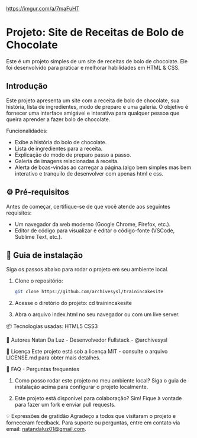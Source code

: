 https://imgur.com/a/7maFuHT


# Projeto: Site de Receitas de Bolo de Chocolate

Este é um projeto simples de um site de receitas de bolo de chocolate. Ele foi desenvolvido para praticar e melhorar habilidades em HTML & CSS.
## Introdução

Este projeto apresenta um site com a receita de bolo de chocolate, sua história, lista de ingredientes, modo de preparo e uma galeria. O objetivo é fornecer uma interface amigável e interativa para qualquer pessoa que queira aprender a fazer bolo de chocolate.

Funcionalidades:
- Exibe a história do bolo de chocolate.
- Lista de ingredientes para a receita.
- Explicação do modo de preparo passo a passo.
- Galeria de imagens relacionadas à receita.
- Alerta de boas-vindas ao carregar a página.(algo bem simples mas bem interativo e tranquilo de desenvolver com apenas html e css.
## ⚙️ Pré-requisitos

Antes de começar, certifique-se de que você atende aos seguintes requisitos:
- Um navegador da web moderno (Google Chrome, Firefox, etc.).
- Editor de código para visualizar e editar o código-fonte (VSCode, Sublime Text, etc.).

## 🔨 Guia de instalação
Siga os passos abaixo para rodar o projeto em seu ambiente local.
1. Clone o repositório:
   ```bash
   git clone https://github.com/archivesysl/trainincakesite
2. Acesse o diretório do projeto:
   cd trainincakesite

3. Abra o arquivo index.html no seu navegador ou com um live server.


📦 Tecnologias usadas:
HTML5
CSS3

👷 Autores
Natan Da Luz - Desenvolvedor Fullstack - @archivesysl

📄 Licença
Este projeto está sob a licença MIT - consulte o arquivo LICENSE.md para obter mais detalhes.

💭 FAQ - Perguntas frequentes
1. Como posso rodar este projeto no meu ambiente local?
Siga o guia de instalação acima para configurar o projeto localmente.

2. Este projeto está disponível para colaboração?
Sim! Fique à vontade para fazer um fork e enviar pull requests.

💡 Expressões de gratidão
Agradeço a todos que visitaram o projeto e forneceram feedback. Para suporte ou perguntas, entre em contato via email: natandaluz01@gmail.com.
